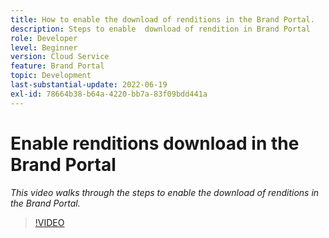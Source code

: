 ```yaml
---
title: How to enable the download of renditions in the Brand Portal.
description: Steps to enable  download of rendition in Brand Portal
role: Developer
level: Beginner
version: Cloud Service
feature: Brand Portal
topic: Development
last-substantial-update: 2022-06-19
exl-id: 78664b38-b64a-4220-bb7a-83f09bdd441a
---
```

# Enable renditions download in the Brand Portal

*This video walks through the steps to enable the download of renditions in the Brand Portal.*

>[!VIDEO](https://video.tv.adobe.com/v/335449?quality=12&learn=on)
